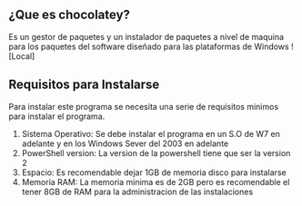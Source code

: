 ## ¿Que es chocolatey?
Es un gestor de paquetes y un instalador de paquetes a nivel
de maquina para los paquetes del software diseñado para las 
plataformas de Windows 
![Local]

## Requisitos para Instalarse
Para instalar este programa se necesita una serie de requisitos minimos para instalar el programa.
1. Sistema Operativo: Se debe instalar el programa en un S.O de W7 en adelante y en los Windows Sever del 2003 en adelante 
2. PowerShell version: La version de la powershell tiene que ser la version 2
3. Espacio: Es recomendable dejar 1GB de memoria disco para instalarse
4. Memoria RAM: La memoria minima es de 2GB pero es recomendable el tener 8GB de RAM para la administracion de las instalaciones 
 